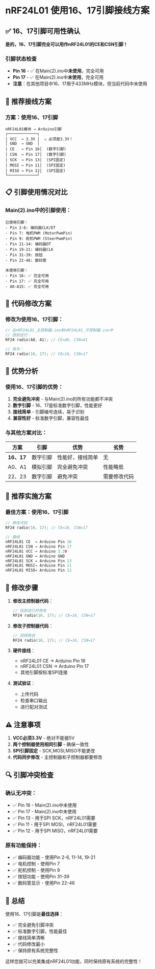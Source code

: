 # nRF24L01 使用16、17引脚接线方案

## ✅ **16、17引脚可用性确认**

**是的，16、17引脚完全可以用作nRF24L01的CE和CSN引脚！**

### 引脚状态检查
- **Pin 16** - ✅ 在Main(2).ino中**未使用**，完全可用
- **Pin 17** - ✅ 在Main(2).ino中**未使用**，完全可用
- **注意**：在其他项目中16、17用于433MHz模块，但当前代码中未使用

## 🔌 **推荐接线方案**

### 方案：使用16、17引脚
```
nRF24L01模块 → Arduino引脚
┌─────────────┐
│ VCC  → 3.3V │  ⚠️ 必须是3.3V！
│ GND  → GND  │
│ CE   → Pin 16│  (数字引脚)
│ CSN  → Pin 17│  (数字引脚)
│ SCK  → Pin 13│  (SPI固定)
│ MOSI → Pin 11│  (SPI固定)
│ MISO → Pin 12│  (SPI固定)
└─────────────┘
```

## 📋 **引脚使用情况对比**

### Main(2).ino中的引脚使用：
```
已使用引脚：
- Pin 2-6: 编码器CLK/DT
- Pin 7: 电机PWM (MotorPwmPin)
- Pin 9: 舵机PWM (SteerPwmPin)
- Pin 11-14: 编码器DT
- Pin 19-21: 编码器CLK
- Pin 31-39: 按钮
- Pin 22-46: 数码管

未使用引脚：
- Pin 16: ✅ 完全可用
- Pin 17: ✅ 完全可用
- A0-A15: ✅ 完全可用
```

## 🔧 **代码修改方案**

### 修改为使用16、17引脚：
```cpp
// 在nRF24L01_主控制器.ino和nRF24L01_子控制器.ino中
// 找到这行：
RF24 radio(A0, A1); // CE=A0, CSN=A1

// 改为：
RF24 radio(16, 17); // CE=16, CSN=17
```

## 🎯 **优势分析**

### 使用16、17引脚的优势：
1. **完全避免冲突** - 与Main(2).ino的所有功能都不冲突
2. **数字引脚** - 16、17是标准数字引脚，性能更好
3. **接线简单** - 引脚编号连续，易于识别
4. **兼容性好** - 标准数字引脚，兼容性最佳

### 与其他方案对比：
| 方案 | 引脚 | 优势 | 劣势 |
|------|------|------|------|
| **16、17** | 数字引脚 | 性能好，接线简单 | 无 |
| A0、A1 | 模拟引脚 | 完全避免冲突 | 性能略低 |
| 22、23 | 数字引脚 | 避免冲突 | 需要修改代码 |

## 🚀 **推荐实施方案**

### 最佳方案：使用16、17引脚
```cpp
// 修改代码
RF24 radio(16, 17); // CE=16, CSN=17

// 接线
nRF24L01 CE  → Arduino Pin 16
nRF24L01 CSN → Arduino Pin 17
nRF24L01 VCC → Arduino 3.3V
nRF24L01 GND → Arduino GND
nRF24L01 SCK → Arduino Pin 13
nRF24L01 MOSI→ Arduino Pin 11
nRF24L01 MISO→ Arduino Pin 12
```

## 📝 **修改步骤**

1. **修改主控制器代码**：
   ```cpp
   // 找到这行并修改
   RF24 radio(16, 17); // CE=16, CSN=17
   ```

2. **修改子控制器代码**：
   ```cpp
   // 同样修改
   RF24 radio(16, 17); // CE=16, CSN=17
   ```

3. **硬件接线**：
   - nRF24L01 CE → Arduino Pin 16
   - nRF24L01 CSN → Arduino Pin 17
   - 其他引脚按标准SPI连接

4. **测试验证**：
   - 上传代码
   - 检查串口输出
   - 进行配对测试

## ⚠️ **注意事项**

1. **VCC必须3.3V** - 绝对不能接5V
2. **两个控制器使用相同引脚** - 确保一致性
3. **SPI引脚固定** - SCK,MOSI,MISO不能更改
4. **代码同步修改** - 主控制器和子控制器都要修改

## 🔍 **引脚冲突检查**

### 确认无冲突：
- ✅ Pin 16 - Main(2).ino中未使用
- ✅ Pin 17 - Main(2).ino中未使用
- ✅ Pin 13 - 用于SPI SCK，nRF24L01需要
- ✅ Pin 11 - 用于SPI MOSI，nRF24L01需要
- ✅ Pin 12 - 用于SPI MISO，nRF24L01需要

### 原有功能保持：
- ✅ 编码器功能 - 使用Pin 2-6, 11-14, 19-21
- ✅ 电机控制 - 使用Pin 7
- ✅ 舵机控制 - 使用Pin 9
- ✅ 按钮功能 - 使用Pin 31-39
- ✅ 数码管显示 - 使用Pin 22-46

## 🎉 **总结**

使用16、17引脚是**最佳选择**：
- ✅ 完全避免引脚冲突
- ✅ 标准数字引脚，性能最佳
- ✅ 接线简单清晰
- ✅ 代码修改最小
- ✅ 保持原有系统完整性

这样您就可以完美集成nRF24L01功能，同时保持原有系统的完整性！
